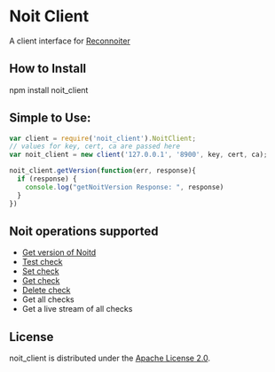 # Noit Client

A client interface for [Reconnoiter](http://labs.omniti.com/labs/reconnoiter)


## How to Install

npm install noit_client

## Simple to Use:

```javascript
var client = require('noit_client').NoitClient;
// values for key, cert, ca are passed here
var noit_client = new client('127.0.0.1', '8900', key, cert, ca);

noit_client.getVersion(function(err, response){
  if (response) {
  	console.log("getNoitVersion Response: ", response)
  }
})
```

## Noit operations supported
 * [Get version of Noitd](http://labs.omniti.com/labs/reconnoiter/ticket/115)
 * [Test check](http://labs.omniti.com/labs/reconnoiter/docs/config.noitd.modules.html#idp2749153219392)
 * [Set check](http://labs.omniti.com/labs/reconnoiter/docs/noitd.wire.protocol.html#idp2749155183824)
 * [Get check](http://labs.omniti.com/labs/reconnoiter/docs/noitd.wire.protocol.html#idp2749155193872)
 * [Delete check](http://labs.omniti.com/labs/reconnoiter/docs/noitd.wire.protocol.html#idp2749155178256)
 * Get all checks
 * Get a live stream of all checks

## License

noit_client is distributed under the [Apache License 2.0][apache].

[apache]: http://www.apache.org/licenses/LICENSE-2.0.html


